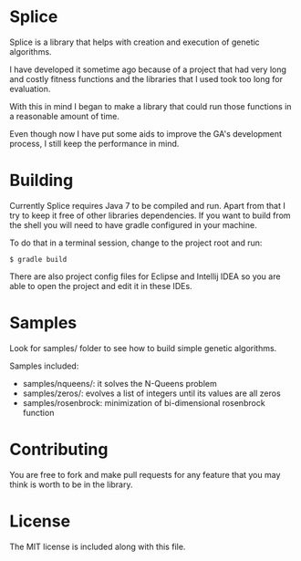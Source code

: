 Splice
==================
Splice is a library that helps with creation and execution of genetic algorithms.

I have developed it sometime ago because of a project that had very long and costly fitness functions and the libraries
that I used took too long for evaluation.

With this in mind I began to make a library that could run those functions in a reasonable amount of time.

Even though now I have put some aids to improve the GA's development process, I still keep the performance in mind.

Building
==================
Currently Splice requires Java 7 to be compiled and run.
Apart from that I try to keep it free of other libraries dependencies.
If you want to build from the shell you will need to have gradle configured in your machine.

To do that in a terminal session, change to the project root and run:

```
$ gradle build
```

There are also project config files for Eclipse and Intellij IDEA so you are able to open the project and edit it in these
IDEs.

Samples
==================
Look for samples/ folder to see how to build simple genetic algorithms.

Samples included:

* samples/nqueens/: it solves the N-Queens problem
* samples/zeros/: evolves a list of integers until its values are all zeros
* samples/rosenbrock: minimization of bi-dimensional rosenbrock function

Contributing
==================
You are free to fork and make pull requests for any feature that you may think is worth to be in the library.

License
==================
The MIT license is included along with this file.
